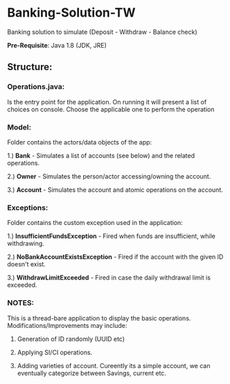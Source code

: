 # Banking-Solution-TW
Banking solution to simulate (Deposit - Withdraw - Balance check)

**Pre-Requisite**: Java 1.8 (JDK, JRE)

## Structure:

### Operations.java:

Is the entry point for the application. On running it will present a list of choices on console. Choose the applicable one to perform the operation

### Model:

Folder contains the actors/data objects of the app:

  1.) **Bank** - Simulates a list of accounts (see below) and the related operations.
  
  2.) **Owner** - Simulates the person/actor accessing/owning the account.
  
  3.) **Account** - Simulates the account and atomic operations on the account.
  
### Exceptions:

Folder contains the custom exception used in the application:

  1.) **InsufficientFundsException** - Fired when funds are insufficient, while withdrawing.
  
  2.) **NoBankAccountExistsException** - Fired if the account with the given ID doesn't exist.
  
  3.) **WithdrawLimitExceeded** - Fired in case the daily withdrawal limit is exceeded.
  
### NOTES:
  
  This is a thread-bare application to display the basic operations. Modifications/Improvements may include:
  
  1. Generation of ID randomly (UUID etc)
  
  2. Applying SI/CI operations.
  
  3. Adding varieties of account. Cureently its a simple account, we can eventually categorize between Savings, current etc.

